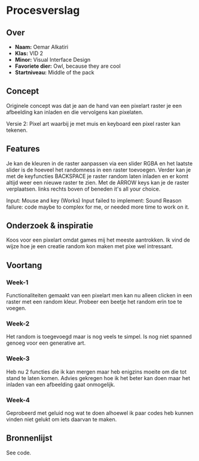 <!-- Vergeet je niet de comments uit te zetten voordat je begint met typen? 💬 -->

# Procesverslag

## Over
* **Naam:** Oemar Alkatiri
* **Klas:** VID 2
* **Minor:** Visual Interface Design
* **Favoriete dier:** Owl, because they are cool
* **Startniveau:** Middle of the pack

## Concept

Originele concept was dat je aan de hand van een pixelart raster je een afbeelding kan inladen en die vervolgens kan pixelaten. 

Versie 2: Pixel art waarbij je met muis en keyboard een pixel raster kan tekenen.

## Features

Je kan de kleuren in de raster aanpassen via een slider RGBA en het laatste slider is de hoeveel het randomness in een raster toevoegen. Verder kan je met de keyfuncties BACKSPACE je raster random laten inladen en er komt altijd weer een nieuwe raster te zien. Met de ARROW keys kan je de raster verplaatsen. links rechts boven of beneden it's all your choice.

Input: Mouse and key
(Works)
Input failed to implement: Sound
Reason failure: code maybe to complex for me, or needed more time to work on it.

## Onderzoek & inspiratie
Koos voor een pixelart omdat games mij het meeste aantrokken. Ik vind de wijze hoe je een creatie random kon maken met pixe wel intressant. 

## Voortang


### Week-1
Functionaliteiten gemaakt van een pixelart men kan nu alleen clicken in een raster met een random kleur.
Probeer een beetje het random erin toe te voegen.

### Week-2
Het random is toegevoegd maar is nog veels te simpel. Is nog niet spanned genoeg voor een generative art.

### Week-3
Heb nu 2 functies die ik kan mergen maar heb enigzins moeite om die tot stand te laten komen. 
Advies gekregen hoe ik het beter kan doen maar het inladen van een afbeelding gaat onmogelijk.

### Week-4
Geprobeerd met geluid nog wat te doen alhoewel ik paar codes heb kunnen vinden niet gelukt om iets daarvan te maken.


## Bronnenlijst
See code.
